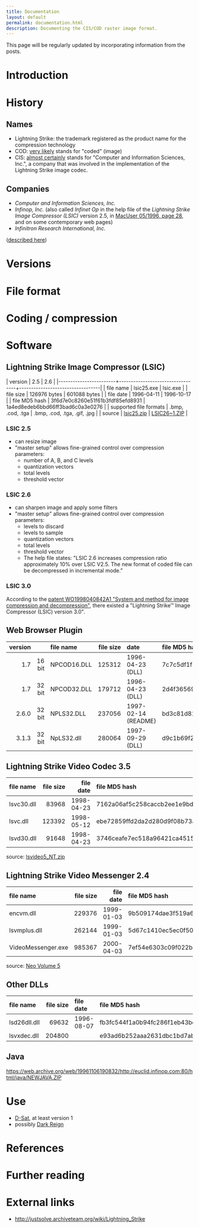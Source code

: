 ```yaml
---
title: Documentation
layout: default
permalink: documentation.html
description: Documenting the CIS/COD raster image format.
---
```


This page will be regularly updated by incorporating information from the posts.

# Introduction

# History

## Names

- Lightning Strike: the trademark registered as the product name for
  the compression technology
- COD: [very likely](/2025/05/07/understanding-the-cis-cod-image-file-format.html) stands for "coded" (image)
- CIS: [almost
  certainly](/2025/07/02/companies-locations-dates-and-people.html)
  stands for "Computer and Information Sciences, Inc.", a company that
  was involved in the implementation of the Lightning Strike image
  codec.

## Companies

- *Computer and Information Sciences, Inc.*
- *Infinop, Inc.* (also called *Infinet Op* in the help file of the
  *Lightning Strike Image Compressor (LSIC)* version 2.5, in [MacUser
  05/1996, page
  28](https://vintageapple.org/macuser/pdf/MacUser_9605_May_1996.pdf),
  and on some contemporary web pages)
- *Infinitron Research International, Inc.*

([described here](/2025/07/02/companies-locations-dates-and-people.html))

# Versions

# File format

# Coding / compression

# Software

## Lightning Strike Image Compressor (LSIC)

| version                | 2.5                              | 2.6                              |
|------------------------+----------------------------------+----------------------------------|
| file name              | lsic25.exe                       | lsic.exe                         |
| file size              | 126976 bytes                     | 601088 bytes                     |
| file date              | 1996-04-11                       | 1996-10-17                       |
| file MD5 hash          | 3f6d7e0c8260e51f61b3fdf85efd8931 | 1a4ed8edeb6bbd66ff3bad6c0a3e0276 |
| supported file formats | .bmp, .cod, .tga                 | .bmp, .cod, .tga, .gif, .jpg     |
| source                 | [lsic25.zip]                     | [LSIC26~1.ZIP]                   |

[lsic25.zip]: https://web.archive.org/web/19970619034938/http://www.compsci.com/lstrike/windows/CODEC/lsic25.zip
[LSIC26~1.ZIP]: https://web.archive.org/web/19961106190151/http://euclid.infinop.com:80/html/LSIC26~1.ZIP

### LSIC 2.5

- can resize image
- "master setup" allows fine-grained control over compression
  parameters:
  - number of A, B, and C levels
  - quantization vectors
  - total levels
  - threshold vector

### LSIC 2.6

- can sharpen image and apply some filters
- "master setup" allows fine-grained control over compression
  parameters:
  - levels to discard
  - levels to sample
  - quantization vectors
  - total levels
  - threshold vector
  - The help file states: "LSIC 2.6 increases compression ratio
    approximately 10% over LSIC V2.5. The new format of coded file can
    be decompressed in incremental mode."

### LSIC 3.0

According to the [patent WO1998040842A1 "System and method for image
compression and
decompression"](https://patents.google.com/patent/WO1998040842A1),
there existed a "Lightning Strike™ Image Compressor (LSIC) version
3.0".

## Web Browser Plugin

|  version |          | file name     |   file size | date                  | file MD5 hash                    | source                        |
| -------: | -------: | :------------ | ----------: | :-------------------- | :------------------------------- | :---------------------------- |
|      1.7 | 16 bit   | NPCOD16.DLL   |      125312 | 1996-04-23 (DLL)      | 7c7c5df1f7ea6c95acb7118d1e995093 | [ls16tiny.exe], [lstplug.exe] |
|      1.7 | 32 bit   | NPCOD32.DLL   |      179712 | 1996-04-23 (DLL)      | 2d4f3656979c2cc27145f25b379c7bec | [ls32tiny.exe], [lstplug.exe] |
|    2.6.0 | 32 bit   | NPLS32.DLL    |      237056 | 1997-02-14 (README)   | bd3c81d8185588b9ca76af8b196897df | [ls26.exe]                    |
|    3.1.3 | 32 bit   | NpLS32.dll    |      280064 | 1997-09-29 (DLL)      | d9c1b69f2a5081350c66bc23b696b582 | [lsnswi32.exe]                |

[ls16tiny.exe]: https://web.archive.org/web/19970619034318/http://www.compsci.com/lstrike/windows/ls16tiny.exe
[ls32tiny.exe]: https://web.archive.org/web/19970619034318/http://www.compsci.com/lstrike/windows/ls32tiny.exe
[lstplug.exe]: https://web.archive.org/web/19970619034318/http://www.compsci.com/lstrike/windows/lstplug.exe
[ls26.exe]: ftp://www.nic.funet.fi/.m/mirrors/Archived/papa.indstate.edu/winsock/Windows95/WWW-Browsers/Plug-In/ls26.exe
[lsnswi32.exe]: https://web.archive.org/web/19971108045501/http://www.infinop.com:80/fhtml/

## Lightning Strike Video Codec 3.5

| file name   |   file size |     file date | file MD5 hash                    |
| :---------- | ----------: | ------------: | :------------------------------- |
| lsvc30.dll  |       83968 |    1998-04-23 | 7162a06af5c258caccb2ee1e9bde6441 |
| lsvc.dll    |      123392 |    1998-05-12 | ebe72859ffd2da2d280d9f08b73a302f |
| lsvd30.dll  |       91648 |    1998-04-23 | 3746ceafe7ec518a96421ca4515ddbbb |

source: [lsvideo5_NT.zip]

[lsvideo5_NT.zip]: https://web.archive.org/web/19980612221627/http://www.infinop.com:80/fhtml/lsvideo5_NT.zip

## Lightning Strike Video Messenger 2.4

| file name          |   file size |     file date | file MD5 hash                    |
| :----------------- | ----------: | ------------: | :------------------------------- |
| encvm.dll          |      229376 |    1999-01-03 | 9b509174dae3f519a65228e2e437c7dc |
| lsvmplus.dll       |      262144 |    1999-01-03 | 5d67c1410ec5ec0f5011fd0a4c62bc11 |
| VideoMessenger.exe |      985367 |    2000-04-03 | 7ef54e6303c09f022b51060c20005586 |

source: [Neo Volume 5](https://archive.org/details/neo05-cd-set)

## Other DLLs

| file name     |   file size | file date    | file MD5 hash                    | source           |
| :------------ | ----------: | :----------- | :------------------------------- | :--------------- |
| lsd26dll.dll  |       69632 | 1996-08-07   | fb3fc544f1a0b94fc286f1eb43bd1bbd | D-Sat 1          |
| lsvxdec.dll   |      204800 |              | e93ad6b252aaa2631dbc1bd7abca00f9 | [GitHub]         |

[GitHub]: https://github.com/jjbunbury/mplayer-codecs/blob/master/lsvxdec.dll

## Java

https://web.archive.org/web/19961106190832/http://euclid.infinop.com:80/html/java/NEWJAVA.ZIP

# Use

- [D-Sat](https://de.wikipedia.org/wiki/D-Sat), at least version 1
- possibly [Dark Reign](https://en.wikipedia.org/wiki/Dark_Reign:_The_Future_of_War)

# References

# Further reading

# External links

- <http://justsolve.archiveteam.org/wiki/Lightning_Strike>
